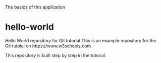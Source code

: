 The basics of this application
# hello-world
Hello World repository for Git tutorial
This is an example repository for the Git tutoial on https://www.w3schools.com

This repository is built step by step in the tutorial.